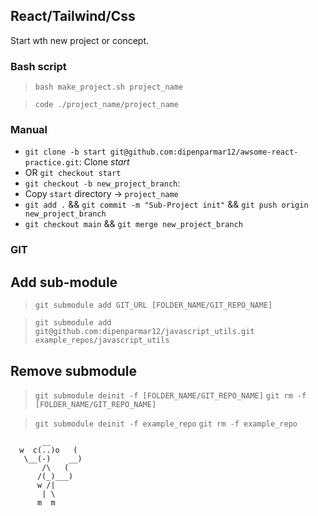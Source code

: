 ## React/Tailwind/Css

Start wth new project or concept. 

### Bash script 
> `bash make_project.sh project_name` 

> `code ./project_name/project_name `

### Manual 

 - `git clone -b start git@github.com:dipenparmar12/awsome-react-practice.git`: Clone *start* 
 - OR `git checkout start`
 - `git checkout -b new_project_branch`:
 - Copy `start` directory -> `project_name`
 - `git add .` && `git commit -m "Sub-Project init"` && `git push origin new_project_branch`
 - `git checkout main` && `git merge new_project_branch`


### GIT
## Add sub-module 
> `git submodule add GIT_URL [FOLDER_NAME/GIT_REPO_NAME]` 

> `git submodule add git@github.com:dipenparmar12/javascript_utils.git example_repos/javascript_utils` 
## Remove submodule
> `git submodule deinit -f [FOLDER_NAME/GIT_REPO_NAME]`
> `git rm -f [FOLDER_NAME/GIT_REPO_NAME]`

> `git submodule deinit -f example_repo`
> `git rm -f example_repo`


```
       __
  w  c(..)o   (
   \__(-)    __)
       /\   (
      /(_)___)
      w /|
       | \ 
      m  m
```
